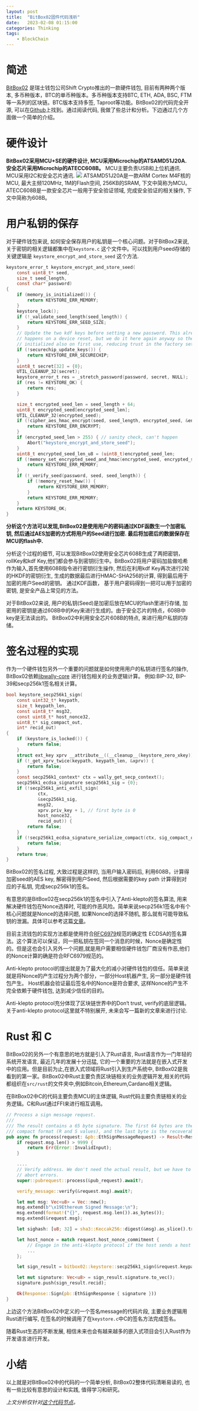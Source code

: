 ```yaml
---
layout: post
title:  "BitBox02固件代码浅析"
date:   2023-02-08 01:15:00
categories: Thinking
tags:
    - BlockChain
---
```


# 简述
[BitBox02](https://shiftcrypto.ch/) 是瑞士钱包公司Shift Crypto推出的一款硬件钱包, 目前有两种两个版本, 多币种版本，BTC的单币种版本。多币种版本支持BTC, ETH, ADA, BSC, FTM等一系列的区块链。BTC版本支持多签, Taproot等功能。BitBox02的代码完全开源, 可以在[Github](https://github.com/digitalbitbox/bitbox02-firmware)上找到。通过阅读代码, 我做了些总计和分析。下边通过几个方面做一个简单的介绍。 

# 硬件设计
**BitBox02采用MCU+SE的硬件设计, MCU采用Microchip的ATSAMD51J20A. 安全芯片采用Microchip的ATECC608B。**
MCU主要负责USB和上位机通讯. MCU采用I2C和安全芯片通讯. 
![](https://raw.githubusercontent.com/digitalbitbox/bitbox02-firmware/master/doc/bb02-firmware-arch.svg)
ATSAMD51J20A是一款ARM Cortex M4F核的MCU, 最大主频120MHz, 1M的Flash空间, 256KB的SRAM, 下文中简称为MCU。ATECC608B是一款安全芯片一般用于安全验证领域, 完成安全验证的相关操作, 下文中简称为608B。

# 用户私钥的保存
对于硬件钱包来说, 如何安全保存用户的私钥是一个核心问题。对于BitBox2来说, 关于密钥的相关逻辑都集中在`keystore.c` 这个文件中。可以找到用户seed存储的关键逻辑是 `keystore_encrypt_and_store_seed` 这个方法.

```c
keystore_error_t keystore_encrypt_and_store_seed(
    const uint8_t* seed,
    size_t seed_length,
    const char* password)
{
    if (memory_is_initialized()) {
        return KEYSTORE_ERR_MEMORY;
    }
    keystore_lock();
    if (!_validate_seed_length(seed_length)) {
        return KEYSTORE_ERR_SEED_SIZE;
    }
    // Update the two kdf keys before setting a new password. This already
    // happens on a device reset, but we do it here again anyway so the keys are
    // initialized also on first use, reducing trust in the factory setup.
    if (!securechip_update_keys()) {
        return KEYSTORE_ERR_SECURECHIP;
    }
    uint8_t secret[32] = {0};
    UTIL_CLEANUP_32(secret);
    keystore_error_t res = _stretch_password(password, secret, NULL);
    if (res != KEYSTORE_OK) {
        return res;
    }

    size_t encrypted_seed_len = seed_length + 64;
    uint8_t encrypted_seed[encrypted_seed_len];
    UTIL_CLEANUP_32(encrypted_seed);
    if (!cipher_aes_hmac_encrypt(seed, seed_length, encrypted_seed, &encrypted_seed_len, secret)) {
        return KEYSTORE_ERR_ENCRYPT;
    }
    if (encrypted_seed_len > 255) { // sanity check, can't happen
        Abort("keystore_encrypt_and_store_seed");
    }
    uint8_t encrypted_seed_len_u8 = (uint8_t)encrypted_seed_len;
    if (!memory_set_encrypted_seed_and_hmac(encrypted_seed, encrypted_seed_len_u8)) {
        return KEYSTORE_ERR_MEMORY;
    }
    if (!_verify_seed(password, seed, seed_length)) {
        if (!memory_reset_hww()) {
            return KEYSTORE_ERR_MEMORY;
        }
        return KEYSTORE_ERR_MEMORY;
    }
    return KEYSTORE_OK;
}
```

**分析这个方法可以发现,BitBox02是使用用户的密码通过KDF函数生一个加密私钥, 然后通过AES加密的方式将用户的Seed进行加密. 最后将加密后的数据保存在MCU的flash中.**

分析这个过程的细节, 可以发现BitBox02使用安全芯片608B生成了两把密钥，rollKey和kdf Key,他们都会参与到密钥衍生中。BitBox02将用户密码加盐做哈希作为输入,首先使用608B指令进行密钥衍生操作, 然后在利用kdf Key再次进行2轮的HKDF的密钥衍生, 生成的数据最后进行HMAC-SHA256的计算, 得到最后用于加密的用户Seed的密钥。 通过KDF函数， 基于用户密码得到一把可以用于加密的密钥, 是安全产品上常见的方法。

对于BitBox02来说, 用户的私钥(Seed)是加密后放在MCU的flash里进行存储, 加密用的密钥是通过608B中的Key来进行生成的。由于安全芯片的特点，608B中key是无法读出的。 BitBox02中利用安全芯片608B的特点, 来进行用户私钥的存储。

# 签名过程的实现
作为一个硬件钱包另外一个重要的问题就是如何使用用户的私钥进行签名的操作, BitBox02依赖[libwally-core](https://wally.readthedocs.io) 进行钱包相关的业务逻辑计算。 例如:BIP-32, BIP-39和secp256k1签名相关计算。

```c
bool keystore_secp256k1_sign(
    const uint32_t* keypath,
    size_t keypath_len,
    const uint8_t* msg32,
    const uint8_t* host_nonce32,
    uint8_t* sig_compact_out,
    int* recid_out)
{
    if (keystore_is_locked()) {
        return false;
    }
    struct ext_key xprv __attribute__((__cleanup__(keystore_zero_xkey))) = {0};
    if (!_get_xprv_twice(keypath, keypath_len, &xprv)) {
        return false;
    }
    const secp256k1_context* ctx = wally_get_secp_context();
    secp256k1_ecdsa_signature secp256k1_sig = {0};
    if (!secp256k1_anti_exfil_sign(
            ctx,
            &secp256k1_sig,
            msg32,
            xprv.priv_key + 1, // first byte is 0
            host_nonce32,
            recid_out)) {
        return false;
    }
    if (!secp256k1_ecdsa_signature_serialize_compact(ctx, sig_compact_out, &secp256k1_sig)) {
        return false;
    }
    return true;
}
```

BitBox02的签名过程, 大致过程是这样的, 当用户输入密码后, 利用608B，计算得加密seed的AES key, 解密得到用户Seed, 然后根据需要的key path 计算得到对应的子私钥, 完成secp256k1的签名。

有意思的是BitBox02在secp256k1的签名中引入了Anti-klepto的签名算法, 用来解决硬件钱包在Nonce选择时, 可能的作恶风险。简单来说secp256k1签名中有个核心问题就是Nonce的选择问题, 如果Nonce的选择不随机, 那么就有可能导致私钥的泄漏。具体可以参考这篇[文章](https://aaronchen.me/posts/nonce-reuse/)。

目前主流钱包的实现方法都是使用符合[RFC6979](https://www.rfc-editor.org/rfc/rfc6979)规范的确定性 ECDSA的签名算法。这个算法可以保证，同一把私钥在签同一个消息的时候，Nonce是确定性的。但是这也会引入另外一个问题,就是用户需要相信硬件钱包厂商没有作恶,他们的Nonce计算的确是符合RFC6979规范的。

Anti-klepto protocol的提出就是为了最大化的减小对硬件钱包的信任。简单来说就是将Nonce的产生过程分为两个部分，一部分Host机器产生, 另一部分是硬件钱包产生。 Host机器会验证最后签名中的Nonce是符合要求, 这样Nonce的产生不完全依赖于硬件钱包, 达到减少信任的目的。 

Anti-klepto protocol充分体现了区块链世界中的Don‘t trust, verify的底层逻辑。关于anti-klepto protocol这里就不特别展开, 未来会写一篇新的文章来进行讨论.

# Rust 和 C
BitBox02的另外一个有意思的地方就是引入了Rust语言, Rust语言作为一门年轻的系统开发语言, 最近几年的发展十分迅猛, 它的一个重要的方法就是在嵌入式开发中的应用。但是目前为止,在嵌入式领域将Rust引入到生产系统中, BitBox02是我看到的第一家。BitBox02中Rust主要负责区块链相关的业务逻辑开发,相关的代码都组织在`src/rust`的文件夹中,例如Bitcoin,Ethereum,Cardano相关逻辑。

在BitBox02中C的代码主要负责MCU的主体逻辑, Rust代码主要负责链相关的业务逻辑。C和Rust通过FFI来进行相互调用。

```rust
// Process a sign message request.
///
/// The result contains a 65 byte signature. The first 64 bytes are the secp256k1 signature in
/// compact format (R and S values), and the last byte is the recoverable id (recid).
pub async fn process(request: &pb::EthSignMessageRequest) -> Result<Response, Error> {
    if request.msg.len() > 9999 {
        return Err(Error::InvalidInput);
    }

    ....
    // Verify address. We don't need the actual result, but we have to propagate validation or user
    // abort errors.
    super::pubrequest::process(&pub_request).await?;

    verify_message::verify(&request.msg).await?;

    let mut msg: Vec<u8> = Vec::new();
    msg.extend(b"\x19Ethereum Signed Message:\n");
    msg.extend(format!("{}", request.msg.len()).as_bytes());
    msg.extend(&request.msg);

    let sighash: [u8; 32] = sha3::Keccak256::digest(&msg).as_slice().try_into().unwrap();

    let host_nonce = match request.host_nonce_commitment {
        // Engage in the anti-klepto protocol if the host sends a host nonce commitment.
        ...
    };

    let sign_result = bitbox02::keystore::secp256k1_sign(&request.keypath, &sighash, &host_nonce)?;

    let mut signature: Vec<u8> = sign_result.signature.to_vec();
    signature.push(sign_result.recid);

    Ok(Response::Sign(pb::EthSignResponse { signature }))
}
```

上边这个方法BitBox02中定义的一个签名message的代码片段, 主要业务逻辑用Rust进行编写, 在签名的时候调用了在`keystore.c`中C的签名方法完成签名。

随着Rust生态的不断发展, 相信未来也会有越来越多的嵌入式项目会引入Rust作为开发语言进行开发。

# 小结
以上就是对BitBox02中的代码的一个简单分析, BitBox02整体代码清晰易读的, 也有一些比较有意思的设计和实践, 值得学习和研究。

*上文分析仅针对[这个代码节点](https://github.com/digitalbitbox/bitbox02-firmware/commit/ef4b0589b43c06f6398d88c8769ec1253ac4b1ec)。*
